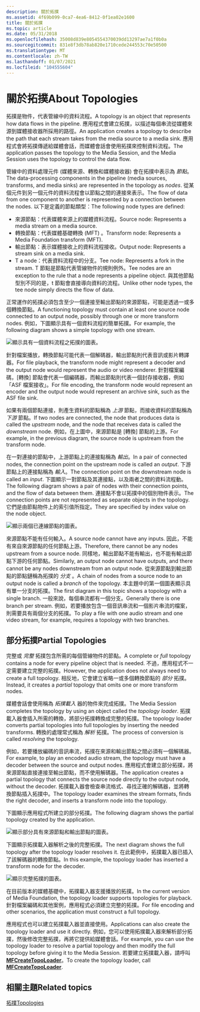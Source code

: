 ```yaml
---
description: 關於拓撲
ms.assetid: 4f69b099-0ca7-4ea6-8412-0f1ea02e1600
title: 關於拓撲
ms.topic: article
ms.date: 05/31/2018
ms.openlocfilehash: 35008d839e8054554370039dd13297ae7a1f0b0a
ms.sourcegitcommit: 831e8f3db78ab820e1710cede244553c70e50500
ms.translationtype: MT
ms.contentlocale: zh-TW
ms.lasthandoff: 01/07/2021
ms.locfileid: "104555604"
---
```

# <a name="about-topologies"></a><span data-ttu-id="2484b-103">關於拓撲</span><span class="sxs-lookup"><span data-stu-id="2484b-103">About Topologies</span></span>

<span data-ttu-id="2484b-104">拓撲是物件，代表管線中的資料流程。</span><span class="sxs-lookup"><span data-stu-id="2484b-104">A topology is an object that represents how data flows in the pipeline.</span></span> <span data-ttu-id="2484b-105">應用程式會建立拓撲，以描述每個串流從媒體來源到媒體接收器所採用的路徑。</span><span class="sxs-lookup"><span data-stu-id="2484b-105">An application creates a topology to describe the path that each stream takes from the media source to a media sink.</span></span> <span data-ttu-id="2484b-106">應用程式會將拓撲傳遞給媒體會話，而媒體會話會使用拓撲來控制資料流程。</span><span class="sxs-lookup"><span data-stu-id="2484b-106">The application passes the topology to the Media Session, and the Media Session uses the topology to control the data flow.</span></span>

<span data-ttu-id="2484b-107">管線中的資料處理元件 (媒體來源、轉換和媒體接收器) 會在拓撲中表示為 *節點*。</span><span class="sxs-lookup"><span data-stu-id="2484b-107">The data-processing components in the pipeline (media sources, transforms, and media sinks) are represented in the topology as *nodes*.</span></span> <span data-ttu-id="2484b-108">從某個元件到另一個元件的資料流程會以節點之間的連接來表示。</span><span class="sxs-lookup"><span data-stu-id="2484b-108">The flow of data from one component to another is represented by a connection between the nodes.</span></span> <span data-ttu-id="2484b-109">以下是定義的節點類型：</span><span class="sxs-lookup"><span data-stu-id="2484b-109">The following node types are defined:</span></span>

-   <span data-ttu-id="2484b-110">來源節點：代表媒體來源上的媒體資料流程。</span><span class="sxs-lookup"><span data-stu-id="2484b-110">Source node: Represents a media stream on a media source.</span></span>
-   <span data-ttu-id="2484b-111">轉換節點：代表媒體基礎轉換 (MFT) 。</span><span class="sxs-lookup"><span data-stu-id="2484b-111">Transform node: Represents a Media Foundation transform (MFT).</span></span>
-   <span data-ttu-id="2484b-112">輸出節點：表示媒體接收上的資料流程接收。</span><span class="sxs-lookup"><span data-stu-id="2484b-112">Output node: Represents a stream sink on a media sink.</span></span>
-   <span data-ttu-id="2484b-113">T a node：代表資料流程中的分支。</span><span class="sxs-lookup"><span data-stu-id="2484b-113">Tee node: Represents a fork in the stream.</span></span> <span data-ttu-id="2484b-114">T 節點是節點代表管線物件的規則例外。</span><span class="sxs-lookup"><span data-stu-id="2484b-114">Tee nodes are an exception to the rule that a node represents a pipeline object.</span></span> <span data-ttu-id="2484b-115">與其他節點型別不同的是，t 節點會直接導向資料的流程。</span><span class="sxs-lookup"><span data-stu-id="2484b-115">Unlike other node types, the tee node simply directs the flow of data.</span></span>

<span data-ttu-id="2484b-116">正常運作的拓撲必須包含至少一個連接至輸出節點的來源節點，可能是透過一或多個轉換節點。</span><span class="sxs-lookup"><span data-stu-id="2484b-116">A functioning topology must contain at least one source node connected to an output node, possibly through one or more transform nodes.</span></span> <span data-ttu-id="2484b-117">例如，下圖顯示具有一個資料流程的簡單拓撲。</span><span class="sxs-lookup"><span data-stu-id="2484b-117">For example, the following diagram shows a simple topology with one stream.</span></span>

![顯示具有一個資料流程之拓撲的圖表。](images/topology01.png)

<span data-ttu-id="2484b-119">針對檔案播放，轉換節點可能代表一個解碼器，輸出節點則代表音訊或影片轉譯器。</span><span class="sxs-lookup"><span data-stu-id="2484b-119">For file playback, the transform node might represent a decoder and the output node would represent the audio or video renderer.</span></span> <span data-ttu-id="2484b-120">針對檔案編碼，[轉換] 節點會代表一個編碼器，而輸出節點則代表一個封存接收器，例如「ASF 檔案接收」。</span><span class="sxs-lookup"><span data-stu-id="2484b-120">For file encoding, the transform node would represent an encoder and the output node would represent an archive sink, such as the ASF file sink.</span></span>

<span data-ttu-id="2484b-121">如果有兩個節點連接，則產生資料的節點稱為 *上游* 節點，而接收資料的節點稱為 *下游* 節點。</span><span class="sxs-lookup"><span data-stu-id="2484b-121">If two nodes are connected, the node that produces data is called the *upstream* node, and the node that receives data is called the *downstream* node.</span></span> <span data-ttu-id="2484b-122">例如，在上圖中，來源節點是 [轉換] 節點的上游。</span><span class="sxs-lookup"><span data-stu-id="2484b-122">For example, in the previous diagram, the source node is upstream from the transform node.</span></span>

<span data-ttu-id="2484b-123">在一對連接的節點中，上游節點上的連接點稱為 *輸出*。</span><span class="sxs-lookup"><span data-stu-id="2484b-123">In a pair of connected nodes, the connection point on the upstream node is called an *output*.</span></span> <span data-ttu-id="2484b-124">下游節點上的連接點稱為 *輸入*。</span><span class="sxs-lookup"><span data-stu-id="2484b-124">The connection point on the downstream node is called an *input*.</span></span> <span data-ttu-id="2484b-125">下圖顯示一對節點及其連接點，以及兩者之間的資料流程動。</span><span class="sxs-lookup"><span data-stu-id="2484b-125">The following diagram shows a pair of nodes with their connection points, and the flow of data between them.</span></span> <span data-ttu-id="2484b-126">連接點不會以拓撲中的個別物件表示。</span><span class="sxs-lookup"><span data-stu-id="2484b-126">The connection points are not represented as separate objects in the topology.</span></span> <span data-ttu-id="2484b-127">它們是由節點物件上的索引值所指定。</span><span class="sxs-lookup"><span data-stu-id="2484b-127">They are specified by index value on the node object.</span></span>

![顯示兩個已連線節點的圖表。](images/topology04.png)

<span data-ttu-id="2484b-129">來源節點不能有任何輸入。</span><span class="sxs-lookup"><span data-stu-id="2484b-129">A source node cannot have any inputs.</span></span> <span data-ttu-id="2484b-130">因此，不能有來自來源節點的任何節點上游。</span><span class="sxs-lookup"><span data-stu-id="2484b-130">Therefore, there cannot be any nodes upstream from a source node.</span></span> <span data-ttu-id="2484b-131">同樣地，輸出節點不能有輸出，也不能有輸出節點下游的任何節點。</span><span class="sxs-lookup"><span data-stu-id="2484b-131">Similarly, an output node cannot have outputs, and there cannot be any nodes downstream from an output node.</span></span> <span data-ttu-id="2484b-132">從來源節點到輸出節點的節點鏈稱為拓撲的 *分支* 。</span><span class="sxs-lookup"><span data-stu-id="2484b-132">A chain of nodes from a source node to an output node is called a *branch* of the topology.</span></span> <span data-ttu-id="2484b-133">本主題中的第一個圖表顯示具有單一分支的拓撲。</span><span class="sxs-lookup"><span data-stu-id="2484b-133">The first diagram in this topic shows a topology with a single branch.</span></span> <span data-ttu-id="2484b-134">一般來說，每個串流都有一個分支。</span><span class="sxs-lookup"><span data-stu-id="2484b-134">Generally there is one branch per stream.</span></span> <span data-ttu-id="2484b-135">例如，若要播放包含一個音訊串流和一個影片串流的檔案，則需要具有兩個分支的拓撲。</span><span class="sxs-lookup"><span data-stu-id="2484b-135">To play a file with one audio stream and one video stream, for example, requires a topology with two branches.</span></span>

## <a name="partial-topologies"></a><span data-ttu-id="2484b-136">部分拓撲</span><span class="sxs-lookup"><span data-stu-id="2484b-136">Partial Topologies</span></span>

<span data-ttu-id="2484b-137">完整或 *完整* 拓撲包含所需的每個管線物件的節點。</span><span class="sxs-lookup"><span data-stu-id="2484b-137">A complete or *full* topology contains a node for every pipeline object that is needed.</span></span> <span data-ttu-id="2484b-138">不過，應用程式不一定需要建立完整的拓撲。</span><span class="sxs-lookup"><span data-stu-id="2484b-138">However, the application does not always need to create a full topology.</span></span> <span data-ttu-id="2484b-139">相反地，它會建立省略一或多個轉換節點的 *部分* 拓撲。</span><span class="sxs-lookup"><span data-stu-id="2484b-139">Instead, it creates a *partial* topology that omits one or more transform nodes.</span></span>

<span data-ttu-id="2484b-140">媒體會話會使用稱為 *拓撲載入* 器的物件來完成拓撲。</span><span class="sxs-lookup"><span data-stu-id="2484b-140">The Media Session completes the topology by using an object called the *topology loader*.</span></span> <span data-ttu-id="2484b-141">拓撲載入器會插入所需的轉換，將部分拓撲轉換成完整的拓撲。</span><span class="sxs-lookup"><span data-stu-id="2484b-141">The topology loader converts partial topologies into full topologies by inserting the needed transforms.</span></span> <span data-ttu-id="2484b-142">轉換的處理常式稱為 *解析* 拓撲。</span><span class="sxs-lookup"><span data-stu-id="2484b-142">The process of conversion is called *resolving* the topology.</span></span>

<span data-ttu-id="2484b-143">例如，若要播放編碼的音訊串流，拓撲在來源和輸出節點之間必須有一個解碼器。</span><span class="sxs-lookup"><span data-stu-id="2484b-143">For example, to play an encoded audio stream, the topology must have a decoder between the source and output nodes.</span></span> <span data-ttu-id="2484b-144">應用程式會建立部分拓撲，將來源節點直接連接至輸出節點，而不使用解碼器。</span><span class="sxs-lookup"><span data-stu-id="2484b-144">The application creates a partial topology that connects the source node directly to the output node, without the decoder.</span></span> <span data-ttu-id="2484b-145">拓撲載入器會檢查串流格式、尋找正確的解碼器，並將轉換節點插入拓撲中。</span><span class="sxs-lookup"><span data-stu-id="2484b-145">The topology loader examines the stream formats, finds the right decoder, and inserts a transform node into the topology.</span></span>

<span data-ttu-id="2484b-146">下圖顯示應用程式所建立的部分拓撲。</span><span class="sxs-lookup"><span data-stu-id="2484b-146">The following diagram shows the partial topology created by the application.</span></span>

![顯示部分具有來源節點和輸出節點的圖表。](images/topology02.png)

<span data-ttu-id="2484b-148">下圖顯示拓撲載入器解析之後的完整拓撲。</span><span class="sxs-lookup"><span data-stu-id="2484b-148">The next diagram shows the full topology after the topology loader resolves it.</span></span> <span data-ttu-id="2484b-149">在此範例中，拓撲載入器已插入了該解碼器的轉換節點。</span><span class="sxs-lookup"><span data-stu-id="2484b-149">In this example, the topology loader has inserted a transform node for the decoder.</span></span>

![顯示完整拓撲的圖表。](images/topology03.png)

<span data-ttu-id="2484b-151">在目前版本的媒體基礎中，拓撲載入器支援播放的拓撲。</span><span class="sxs-lookup"><span data-stu-id="2484b-151">In the current version of Media Foundation, the topology loader supports topologies for playback.</span></span> <span data-ttu-id="2484b-152">針對檔案編碼和其他案例，應用程式必須建立完整的拓撲。</span><span class="sxs-lookup"><span data-stu-id="2484b-152">For file encoding and other scenarios, the application must construct a full topology.</span></span>

<span data-ttu-id="2484b-153">應用程式也可以建立拓撲載入器並直接使用。</span><span class="sxs-lookup"><span data-stu-id="2484b-153">Applications can also create the topology loader and use it directly.</span></span> <span data-ttu-id="2484b-154">例如，您可以使用拓撲載入器來解析部分拓撲，然後修改完整拓撲，再將它提供給媒體會話。</span><span class="sxs-lookup"><span data-stu-id="2484b-154">For example, you can use the topology loader to resolve a partial topology and then modify the full topology before giving it to the Media Session.</span></span> <span data-ttu-id="2484b-155">若要建立拓撲載入器，請呼叫 [**MFCreateTopoLoader**](/windows/desktop/api/mfidl/nf-mfidl-mfcreatetopoloader)。</span><span class="sxs-lookup"><span data-stu-id="2484b-155">To create the topology loader, call [**MFCreateTopoLoader**](/windows/desktop/api/mfidl/nf-mfidl-mfcreatetopoloader).</span></span>

## <a name="related-topics"></a><span data-ttu-id="2484b-156">相關主題</span><span class="sxs-lookup"><span data-stu-id="2484b-156">Related topics</span></span>

<dl> <dt>

[<span data-ttu-id="2484b-157">拓撲</span><span class="sxs-lookup"><span data-stu-id="2484b-157">Topologies</span></span>](topologies.md)
</dt> </dl>

 

 



